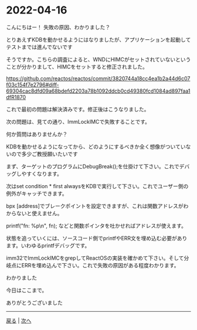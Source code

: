 # 2022-04-16

こんにちはー！
失敗の原因、わかりました？

とりあえずKDBを動かせるようにはなりましたが、アプリケーションを起動してテストまでは進んでないです

そうですか。こちらの調査によると、WNDにHIMCがセットされていないということが分かりまして、HIMCをセットすると修正されました。

https://github.com/reactos/reactos/commit/3820744a18cc4ea1b2a44d6c07f03c154f7e2796#diff-69304cac8dfd09a68bdefd2203a78b1092ddcb0cd49380fcd1084ad897faa1dfR1870

これで最初の問題は解決済みです。修正後はこうなりました。

次の問題は、見ての通り、ImmLockIMCで失敗することです。

何か質問はありませんか？

KDBを動かせるようになってから、どのようにするべきか全く想像がついていないので多少ご教授願いたいです

まず、ターゲットのプログラムにDebugBreak();を仕掛けて下さい。これでデバッグしやすくなります。

次はset condition * first alwaysをKDBで実行して下さい。これでユーザー側の例外がキャッチできます。

bpx [address]でブレークポイントを設定できますが、これは関数アドレスがわからないと使えません。

printf("fn: %p\n", fn); などと関数ポインタを吐かせればアドレスが使えます。

状態を追っていくには、ソースコード側でprintfやERR文を埋め込む必要があります。いわゆるprintfデバッグです。

imm32でImmLockIMCをgrepしてReactOSの実装を確かめて下さい。そして分岐点にERRを埋め込んで下さい。これで失敗の原因がある程度わかります。

わかりました

今日はここまで。

ありがとうございました

---

[戻る](2022-04-12.md) | [次へ](2022-04-17.md)
